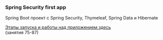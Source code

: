 ### Spring Security first app 
Spring Boot проект с Spring Security, Thymeleaf, Spring Data и Hibernate  <br/>

<a href="info">Этапы запуска и работы над приложением здесь</a><br/>
(занятия 75-87)